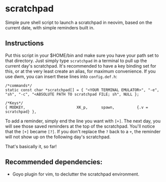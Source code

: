 # scratchpad
Simple pure shell script to launch a scratchpad in neovim, based on the current date, with simple reminders built in.

## Instructions
Put this script in your $HOME/bin and make sure you have your path set to that directory.
Just simply type ```scratchpad``` in a terminal to pull up the current day's scratchpad. It's recommended to have a key binding set for this, or at the very least create an alias, for maximum convenience.
If you use dwm, you can insert these lines into ```config.def.h```:
```
/*commands*/
static const char *scratchpad[] = { "<YOUR TERMINAL EMULATOR>", "-e", "sh", "-c", "<ABSOLUTE PATH TO scratchpad FILE; sh", NULL };

/*Keys*/
{ MODKEY,                       XK_p,      spawn,          {.v = scratchpad} },
```

To add a reminder, simply end the line you want with ```[+]```.
The next day, you will see those saved reminders at the top of the scratchpad. You'll notice that the ```[+]``` became ```[?]```.
If you don't replace the ```?``` back to a ```+```, the reminder will not show up on the following day's scratchpad.

That's basically it, so far!

## Recommended dependencies:
- Goyo plugin for vim, to declutter the scratchpad environment.
